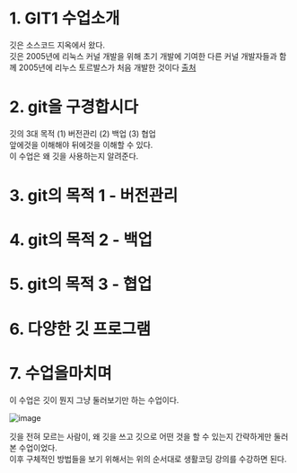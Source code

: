 # 1. GIT1 수업소개  
깃은 소스코드 지옥에서 왔다.  
깃은 2005년에 리눅스 커널 개발을 위해 초기 개발에 기여한 다른 커널 개발자들과 함께 2005년에 리누스 토르발스가 처음 개발한 것이다 [출처](https://ko.wikipedia.org/wiki/%EA%B9%83_(%EC%86%8C%ED%94%84%ED%8A%B8%EC%9B%A8%EC%96%B4))  
  
# 2. git을 구경합시다
깃의 3대 목적 (1) 버전관리 (2) 백업 (3) 협업   
앞에것을 이해해야 뒤에것을 이해할 수 있다.  
이 수업은 왜 깃을 사용하는지 알려준다.
  
# 3. git의 목적 1 - 버전관리 
# 4. git의 목적 2 - 백업
# 5. git의 목적 3 - 협업 
# 6. 다양한 깃 프로그램

# 7. 수업을마치며
이 수업은 깃이 뭔지 그냥 둘러보기만 하는 수업이다.  

![image](https://user-images.githubusercontent.com/101965836/161476143-f60074ed-bb0d-408a-8856-4c7a91000614.png)  

깃을 전혀 모르는 사람이, 왜 깃을 쓰고 깃으로 어떤 것을 할 수 있는지 간략하게만 둘러본 수업이었다.  
이후 구체적인 방법들을 보기 위해서는 위의 순서대로 생활코딩 강의를 수강하면 된다.    

